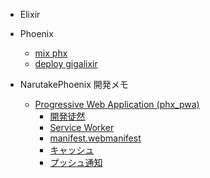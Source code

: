 <!-- docs/_sidebar.md -->

* Elixir

* Phoenix
  * [mix phx](phoenix/mix_phx.md)
  * [deploy gigalixir](phoenix/gigalixir.md)

* NarutakePhoenix 開発メモ
  * [Progressive Web Application (phx_pwa)](https://github.com/Ta-To/phx_pwa)
    * [開発徒然](phx_pwa/dev.md)
    * [Service Worker](phx_pwa/service_worker.md)
    * [manifest.webmanifest](phx_pwa/webmanifest.md)
    * [キャッシュ](phx_pwa/cache.md)
    * [プッシュ通知](phx_pwa/push.md)